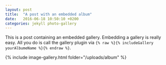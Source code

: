 ```yaml
---
layout: post
title:  "A post with an embedded album"
date:   2016-06-18 10:50:10 +0200
categories: jekyll photo-gallery
---
```



This is a post containing an embedded gallery. Embedding a gallery is really easy. All you do is call the gallery plugin via 
`{% raw %}{% includeGallery yourAlbumeName %}{% endraw %}`.

{% include image-gallery.html folder="/uploads/album" %}